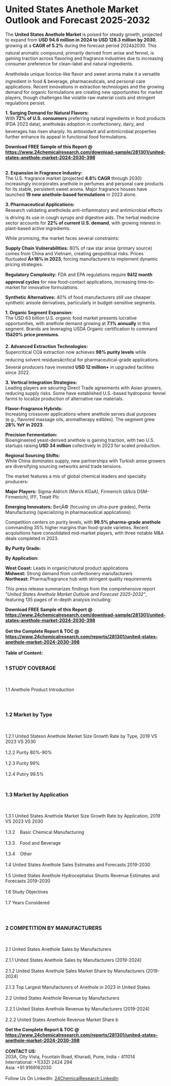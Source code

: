 <h1>United States Anethole Market Outlook and Forecast 2025-2032</h1><p>The <strong>United States Anethole Market</strong> is poised for steady growth, projected to expand from <strong>USD 94.6 million in 2024 to USD 128.3 million by 2030</strong>, growing at a <strong>CAGR of 5.2%</strong> during the forecast period 2024â2030. This natural aromatic compound, primarily derived from anise and fennel, is gaining traction across flavoring and fragrance industries due to increasing consumer preference for clean-label and natural ingredients.</p><p>Anetholeâs unique licorice-like flavor and sweet aroma make it a versatile ingredient in food &amp; beverage, pharmaceuticals, and personal care applications. Recent innovations in extraction technologies and the growing demand for organic formulations are creating new opportunities for market players, though challenges like volatile raw material costs and stringent regulations persist.</p><p><strong>1. Surging Demand for Natural Flavors:</strong><br>
With <strong>72% of U.S. consumers</strong> preferring natural ingredients in food products (FDA 2023 data), anetholeâs adoption in confectionery, dairy, and beverages has risen sharply. Its antioxidant and antimicrobial properties further enhance its appeal in functional food formulations.</p><div><b>Download FREE Sample of this Report @ 
            <a href="https://www.24chemicalresearch.com/download-sample/281301/united-states-anethole-market-2024-2030-398">
            https://www.24chemicalresearch.com/download-sample/281301/united-states-anethole-market-2024-2030-398</a></b></div><br><p><strong>2. Expansion in Fragrance Industry:</strong><br>
The U.S. fragrance market (projected <strong>4.8% CAGR</strong> through 2030) increasingly incorporates anethole in perfumes and personal care products for its stable, persistent sweet aroma. Major fragrance houses have launched <strong>19 new anethole-based formulations</strong> in 2023 alone.</p><p><strong>3. Pharmaceutical Applications:</strong><br>
Research validating anetholeâs anti-inflammatory and antimicrobial effects is driving its use in cough syrups and digestive aids. The herbal medicine sector accounts for <strong>22% of current U.S. demand</strong>, with growing interest in plant-based active ingredients.</p><p>While promising, the market faces several constraints:</p><p><strong>Supply Chain Vulnerabilities:</strong> 80% of raw star anise (primary source) comes from China and Vietnam, creating geopolitical risks. Prices fluctuated <strong>Â±18% in 2023</strong>, forcing manufacturers to implement dynamic pricing strategies.</p><p><strong>Regulatory Complexity:</strong> FDA and EPA regulations require <strong>9â12 month approval cycles</strong> for new food-contact applications, increasing time-to-market for innovative formulations.</p><p><strong>Synthetic Alternatives:</strong> 40% of food manufacturers still use cheaper synthetic anisole derivatives, particularly in budget-sensitive segments.</p><p><strong>1. Organic Segment Expansion:</strong><br>
The USD 63 billion U.S. organic food market presents lucrative opportunities, with anethole demand growing at <strong>7.1% annually</strong> in this segment. Brands are leveraging USDA Organic certification to command <strong>15â20% price premiums</strong>.</p><p><strong>2. Advanced Extraction Technologies:</strong><br>
Supercritical COâ extraction now achieves <strong>98% purity levels</strong> while reducing solvent residuesâcritical for pharmaceutical-grade applications. Several producers have invested <strong>USD 12 million+</strong> in upgraded facilities since 2022.</p><p><strong>3. Vertical Integration Strategies:</strong><br>
Leading players are securing Direct Trade agreements with Asian growers, reducing supply risks. Some have established U.S.-based hydroponic fennel farms to localize production of alternative raw materials.</p><p><strong>Flavor-Fragrance Hybrids:</strong><br>
	Increasing crossover applications where anethole serves dual purposes (e.g., flavored massage oils, aromatherapy edibles). The segment grew <strong>28% YoY in 2023</strong>.</p><p><strong>Precision Fermentation:</strong><br>
	Bioengineered yeast-derived anethole is gaining traction, with two U.S. startups raising <strong>USD 34 million</strong> collectively in 2023 for scaled production.</p><p><strong>Regional Sourcing Shifts:</strong><br>
	While China dominates supply, new partnerships with Turkish anise growers are diversifying sourcing networks amid trade tensions.</p><p>The market features a mix of global chemical leaders and specialty producers:</p><p><strong>Major Players:</strong> Sigma-Aldrich (Merck KGaA), Firmenich (d/b/a DSM-Firmenich), IFF, Treatt Plc</p><p><strong>Emerging Innovators:</strong> BerjÃ© (focusing on ultra-pure grades), Penta Manufacturing (specializing in pharmaceutical applications)</p><p>Competition centers on purity levels, with <strong>99.5% pharma-grade anethole</strong> commanding 35% higher margins than food-grade varieties. Recent acquisitions have consolidated mid-market players, with three notable M&amp;A deals completed in 2023.</p><p><strong>By Purity Grade:</strong></p><p><strong>By Application:</strong></p><p><strong>West Coast:</strong> Leads in organic/natural product applications<br>
<strong>Midwest:</strong> Strong demand from confectionery manufacturers<br>
<strong>Northeast:</strong> Pharma/fragrance hub with stringent quality requirements</p><p>This press release summarizes findings from the comprehensive report <em>"United States Anethole Market Outlook and Forecast 2025-2032"</em>, featuring 135 pages of in-depth analysis including:</p><div><b>Download FREE Sample of this Report @ 
            <a href="https://www.24chemicalresearch.com/download-sample/281301/united-states-anethole-market-2024-2030-398">
            https://www.24chemicalresearch.com/download-sample/281301/united-states-anethole-market-2024-2030-398</a></b></div><br><div><b>Get the Complete Report & TOC @ 
            <a href="https://www.24chemicalresearch.com/reports/281301/united-states-anethole-market-2024-2030-398">
            https://www.24chemicalresearch.com/reports/281301/united-states-anethole-market-2024-2030-398</a></b></div><br>
            <b>Table of Content:</b><p><h2><span style="font-size:16px"><strong>1 STUDY COVERAGE</strong></span></h2><br />
<p>1.1 Anethole Product Introduction</p><br />
<h2><span style="font-size:16px"><strong>1.2 Market by Type</strong></span></h2><br />
<p>1.2.1 United Statesn Anethole Market Size Growth Rate by Type, 2019 VS 2023 VS 2030<br /><br />
1.2.2 Purity 80%-90%&nbsp;&nbsp; &nbsp;<br /><br />
1.2.3 Purity 99%<br /><br />
1.2.4 Putiry 99.5%<br /><br />
<h2><span style="font-size:16px"><strong>1.3 Market by Application</strong></span></h2><br />
<p>1.3.1 United States Anethole Market Size Growth Rate by Application, 2019 VS 2023 VS 2030<br /><br />
1.3.2&nbsp;&nbsp; &nbsp;Basic Chemical Manufacturing<br /><br />
1.3.3&nbsp;&nbsp; &nbsp;Food and Beverage<br /><br />
1.3.4&nbsp;&nbsp; &nbsp;Other<br /><br />
1.4 United States Anethole Sales Estimates and Forecasts 2019-2030<br /><br />
1.5 United States Anethole Hydrocephalus Shunts Revenue Estimates and Forecasts 2019-2030<br /><br />
1.6 Study Objectives<br /><br />
1.7 Years Considered</p><br />
<h2><span style="font-size:16px"><strong>2 COMPETITION BY MANUFACTURERS</strong></span></h2><br />
<p>2.1 United States Anethole Sales by Manufacturers<br /><br />
2.1.1 United States Anethole Sales by Manufacturers (2019-2024)<br /><br />
2.1.2 United States Anethole Sales Market Share by Manufacturers (2019-2024)<br /><br />
2.1.3 Top Largest Manufacturers of Anethole in 2023 in United States<br /><br />
2.2 United States Anethole Revenue by Manufacturers<br /><br />
2.2.1 United States Anethole Revenue by Manufacturers (2019-2024)<br /><br />
2.2.2 United States Anethole Revenue Market Share b</p><div><b>Get the Complete Report & TOC @ 
            <a href="https://www.24chemicalresearch.com/reports/281301/united-states-anethole-market-2024-2030-398">
            https://www.24chemicalresearch.com/reports/281301/united-states-anethole-market-2024-2030-398</a></b></div><br><b>CONTACT US:</b><br>
            203A, City Vista, Fountain Road, Kharadi, Pune, India - 411014<br>
            International: +1(332) 2424 294<br>
            Asia: +91 9169162030 <br><br>
            Follow Us On LinkedIn: <a href="https://www.linkedin.com/company/24chemicalresearch/">24ChemicalResearch LinkedIn</a>